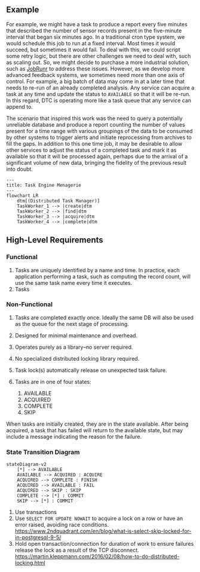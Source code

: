## Example
For example, we might have a task to produce a report every five minutes that described the number of sensor records present in the five-minute interval that began six minutes ago. In a traditional cron type system, we would schedule this job to run at a fixed interval. Most times it would succeed, but sometimes it would fail. To deal with this, we could script some retry logic, but there are other challenges we need to deal with, such as scaling out. So, we might decide to purchase a more industrial solution, such as [JobRunr](https://www.jobrunr.io/en/) to address these issues. However, as we develop more advanced feedback systems, we sometimes need more than one axis of control. For example, a big batch of data may come in at a later time that needs to re-run of an already completed analysis. Any service can acquire a task at any time and update the status to `AVAILABLE` so that it will be re-run. In this regard, DTC is operating more like a task queue that any service can append to.

The scenario that inspired this work was the need to query a potentially unreliable database and produce a report counting the number of values present for a time range with various groupings of the data to be consumed by other systems to trigger alerts and initiate reprocessing from archives to fill the gaps. In addition to this one time job, it may be desirable to allow other services to adjust the status of a completed task and mark it as available so that it will be processed again, perhaps due to the arrival of a significant volume of new data, bringing the fidelity of the previous result into doubt.


```mermaid
---
title: Task Engine Menagerie
---
flowchart LR
    dtm[(Distributed Task Manager)]
    TaskWorker_1 --> |create|dtm
    TaskWorker_2 --> |find|dtm
    TaskWorker_3 --> |acquire|dtm
    TaskWorker_4 --> |complete|dtm
```

## High-Level Requirements
### Functional
1. Tasks are uniquely identified by a name and time. In practice, each application performing a task, such as computing the record count, will use the same task name every time it executes.
2. Tasks

### Non-Functional
1. Tasks are completed exactly once. Ideally the same DB will also be used as the queue for the next stage of processing.
2. Designed for minimal maintenance and overhead.
3. Operates purely as a library–no server required.
4. No specialized distributed locking library required.
5. Task lock(s) automatically release on unexpected task failure.

1. Tasks are in one of four states:
    1. AVAILABLE
    2. ACQUIRED
    3. COMPLETE
    4. SKIP

When tasks are initially created, they are in the state available. After being acquired, a task that has failed will return to the available state, but may include a message indicating the reason for the failure.

### State Transition Diagram
```mermaid
stateDiagram-v2
    [*] --> AVAILABLE
    AVAILABLE --> ACQUIRED : ACQUIRE
    ACQUIRED --> COMPLETE : FINISH
    ACQUIRED --> AVAILABLE : FAIL
    ACQUIRED --> SKIP : SKIP
    COMPLETE --> [*] : COMMIT
    SKIP --> [*] : COMMIT
```

1. Use transactions
2. Use `SELECT FOR UPDATE NOWAIT` to acquire a lock on a row or have an error raised, avoiding race conditions. https://www.2ndquadrant.com/en/blog/what-is-select-skip-locked-for-in-postgresql-9-5/
3. Hold open transaction/connection for duration of work to ensure failures release the lock as a result of the TCP disconnect. https://martin.kleppmann.com/2016/02/08/how-to-do-distributed-locking.html

